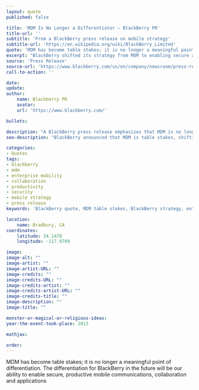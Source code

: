 ```yaml
---
layout: quote
published: false

title: 'MDM Is No Longer a Differentiator – BlackBerry PR'
title-url: ''
subtitle: 'From a BlackBerry press release on mobile strategy'
subtitle-url: 'https://en.wikipedia.org/wiki/BlackBerry_Limited'
quote: 'MDM has become table stakes; it is no longer a meaningful point of differentiation. The differentiation for BlackBerry in the future will be our ability to enable secure, productive mobile communications, collaboration and applications.'
excerpt: "BlackBerry shifted its strategy from MDM to enabling secure and productive mobile collaboration."
source: 'Press Release'
source-url: 'https://www.blackberry.com/us/en/company/newsroom/press-releases'
call-to-action: ''

date: 
update:
author:
    name: Blackberry PR
    avatar: 
    url: 'https://www.blackberry.com/'

bullets:

description: "A BlackBerry press release emphasizes that MDM is no longer a competitive advantage, with the company focusing instead on secure mobile communications and collaboration."
seo-description: "BlackBerry announced that MDM is table stakes, shifting focus toward secure mobile apps, collaboration, and productivity as future differentiators."

categories:
- Quotes
tags:
- blackberry
- mdm
- enterprise mobility
- collaboration
- productivity
- security
- mobile strategy
- press release
keywords: 'BlackBerry quote, MDM table stakes, BlackBerry strategy, enterprise mobility, secure collaboration, mobile applications, mobile productivity, corporate communications'

location:
    name: Bradbury, CA
coordinates:
    latitude: 34.1470
    longitude: -117.9709

image:
image-alt: ""
image-artist: ""
image-artist-URL: ""
image-credits: ""
image-credits-URL: ""
image-credits-artist: ""
image-credits-artist-URL: ""
image-credits-title: ""
image-description: ""
image-title: ""

monster-or-magical-or-religious-ideas: 
year-the-event-took-place: 2013

mathjax: 

order: 
---
```

MDM has become table stakes; it is no longer a meaningful point of differentiation. The differentiation for BlackBerry in the future will be our ability to enable secure, productive mobile communications, collaboration and applications
